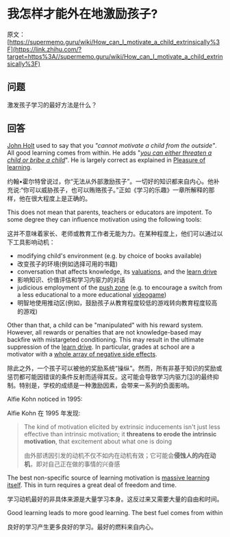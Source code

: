 # 我怎样才能外在地激励孩子?

原文：[https://supermemo.guru/wiki/How_can_I_motivate_a_child_extrinsically%3F](https://link.zhihu.com/?target=https%3A//supermemo.guru/wiki/How_can_I_motivate_a_child_extrinsically%3F)

## 问题

激发孩子学习的最好方法是什么？

## 回答

[John Holt](https://link.zhihu.com/?target=https%3A//supermemo.guru/wiki/John_Holt) used to say that you *"cannot motivate a child from the outside"*. All good learning comes from within. He adds "*[you can either threaten a child or bribe a child](https://link.zhihu.com/?target=https%3A//supermemo.guru/wiki/Coercion)*". He is largely correct as explained in [Pleasure of learning](https://link.zhihu.com/?target=https%3A//supermemo.guru/wiki/Pleasure_of_learning).

约翰•霍尔特曾说过，你“无法从外部激励孩子”。一切好的知识都来自内心。他补充说:“你可以威胁孩子，也可以贿赂孩子。”正如《学习的乐趣》一章所解释的那样，他在很大程度上是正确的。

This does not mean that parents, teachers or educators are impotent. To some degree they can influence motivation using the following tools:

这并不意味着家长、老师或教育工作者无能为力。在某种程度上，他们可以通过以下工具影响动机：

- modifying child's environment (e.g. by choice of books available)
- 改变孩子的环境(例如选择可用的书籍)
- conversation that affects knowledge, its [valuations](https://link.zhihu.com/?target=https%3A//supermemo.guru/wiki/Knowledge_valuation_network), and the [learn drive](https://link.zhihu.com/?target=https%3A//supermemo.guru/wiki/Learn_drive)
- 影响知识、价值评估和学习内驱力的对话
- judicious employment of the [push zone](https://link.zhihu.com/?target=https%3A//supermemo.guru/wiki/Push_zone) (e.g. to encourage a switch from a less educational to a more educational [videogame](https://link.zhihu.com/?target=https%3A//supermemo.guru/wiki/Videogame))
- 明智地使用推动区(例如，鼓励孩子从教育程度较低的游戏转向教育程度较高的游戏)

Other than that, a child can be "manipulated" with his reward system. However, all rewards or penalties that are not knowledge-based may backfire with mistargeted conditioning. This may result in the ultimate suppression of the [learn drive](https://link.zhihu.com/?target=https%3A//supermemo.guru/wiki/Learn_drive). In particular, grades at school are a motivator with a [whole array of negative side effects](https://link.zhihu.com/?target=https%3A//supermemo.guru/wiki/Dangers_of_being_a_Straight_A_student).

除此之外，一个孩子可以被他的奖励系统“操纵”。然而，所有非基于知识的奖励或惩罚都可能因错误的条件反射而适得其反。这可能会导致学习内驱力[[3\]](https://zhuanlan.zhihu.com/p/357893386#ref_3)的最终抑制。特别是，学校的成绩是一种激励因素，会带来一系列的负面影响。

Alfie Kohn noticed in 1995:

Alfie Kohn 在 1995 年发现:

> The kind of motivation elicited by extrinsic inducements isn't just less effective than intrinsic motivation; it **threatens to erode the intrinsic motivation**, that excitement about what one is doing
>
> 由外部诱因引发的动机不仅不如内在动机有效；它可能会**侵蚀人的内在动机**，即对自己正在做的事情的兴奋感

The best non-specific source of learning motivation is [massive learning itself](https://link.zhihu.com/?target=https%3A//supermemo.guru/wiki/Incremental_reading). This in turn requires a great deal of freedom and time.

学习动机最好的非具体来源是大量学习本身。这反过来又需要大量的自由和时间。

Good learning leads to more good learning. The best fuel comes from within

良好的学习产生更多良好的学习。最好的燃料来自内心。
